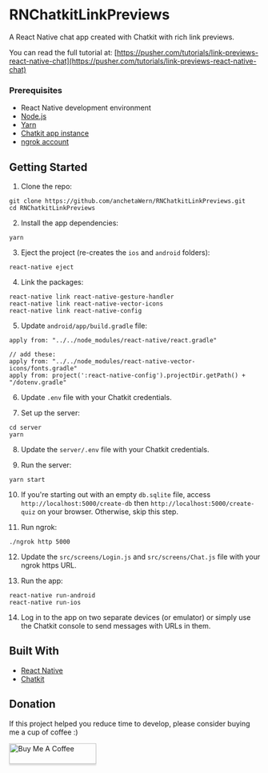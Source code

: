 # RNChatkitLinkPreviews
A React Native chat app created with Chatkit with rich link previews.

You can read the full tutorial at: [https://pusher.com/tutorials/link-previews-react-native-chat](https://pusher.com/tutorials/link-previews-react-native-chat)

### Prerequisites

- React Native development environment
- [Node.js](https://nodejs.org/en/)
- [Yarn](https://yarnpkg.com/en/)
- [Chatkit app instance](https://pusher.com/chatkit)
- [ngrok account](https://ngrok.com/)

## Getting Started

1. Clone the repo:

```
git clone https://github.com/anchetaWern/RNChatkitLinkPreviews.git
cd RNChatkitLinkPreviews
```


2. Install the app dependencies:

```
yarn
```

3. Eject the project (re-creates the `ios` and `android` folders):

```
react-native eject
```

4. Link the packages:

```
react-native link react-native-gesture-handler
react-native link react-native-vector-icons
react-native link react-native-config
```

5. Update `android/app/build.gradle` file:

```
apply from: "../../node_modules/react-native/react.gradle"

// add these:
apply from: "../../node_modules/react-native-vector-icons/fonts.gradle"
apply from: project(':react-native-config').projectDir.getPath() + "/dotenv.gradle"
```

6. Update `.env` file with your Chatkit credentials.

7. Set up the server:

```
cd server
yarn
```

8. Update the `server/.env` file with your Chatkit credentials.

9. Run the server:

```
yarn start
```

10. If you're starting out with an empty `db.sqlite` file, access `http://localhost:5000/create-db` then `http://localhost:5000/create-quiz` on your browser. Otherwise, skip this step.

11. Run ngrok:

```
./ngrok http 5000
```

12. Update the `src/screens/Login.js` and `src/screens/Chat.js` file with your ngrok https URL.

13. Run the app:

```
react-native run-android
react-native run-ios
```

14. Log in to the app on two separate devices (or emulator) or simply use the Chatkit console to send messages with URLs in them.


## Built With

* [React Native](http://facebook.github.io/react-native/)
* [Chatkit](https://pusher.com/chatkit)

## Donation

If this project helped you reduce time to develop, please consider buying me a cup of coffee :)

<a href="https://www.buymeacoffee.com/wernancheta" target="_blank"><img src="https://www.buymeacoffee.com/assets/img/custom_images/orange_img.png" alt="Buy Me A Coffee" style="height: 41px !important;width: 174px !important;box-shadow: 0px 3px 2px 0px rgba(190, 190, 190, 0.5) !important;-webkit-box-shadow: 0px 3px 2px 0px rgba(190, 190, 190, 0.5) !important;" ></a>
